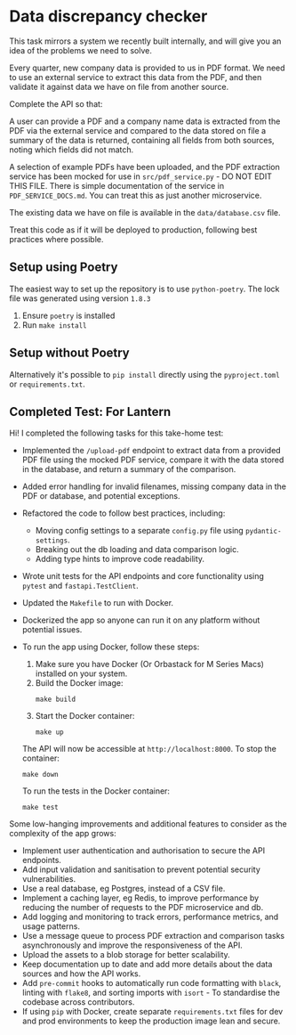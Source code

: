 # Data discrepancy checker

This task mirrors a system we recently built internally, and will give you an
idea of the problems we need to solve.

Every quarter, new company data is provided to us in PDF format. We need to use
an external service to extract this data from the PDF, and then validate it
against data we have on file from another source.

Complete the API so that:

A user can provide a PDF and a company name data is extracted from the PDF via
the external service and compared to the data stored on file a summary of the
data is returned, containing all fields from both sources, noting which fields
did not match.

A selection of example PDFs have been uploaded, and the PDF
extraction service has been mocked for use in `src/pdf_service.py` - DO NOT
EDIT THIS FILE. There is simple documentation of the service in
`PDF_SERVICE_DOCS.md`. You can treat this as just another microservice.

The existing data we have on file is available in the `data/database.csv` file.

Treat this code as if it will be deployed to production, following best
practices where possible.

## Setup using Poetry

The easiest way to set up the repository is to use `python-poetry`. The lock file
was generated using version `1.8.3`

1. Ensure `poetry` is installed
2. Run `make install`

## Setup without Poetry

Alternatively it's possible to `pip install` directly using the
`pyproject.toml` or `requirements.txt`.


## Completed Test: For Lantern

Hi! I completed the following tasks for this take-home test:

- Implemented the `/upload-pdf` endpoint to extract data from a provided PDF file using the mocked PDF service, compare
  it with the data stored in the database, and return a summary of the comparison.
- Added error handling for invalid filenames, missing company data in the PDF or database, and potential exceptions.
- Refactored the code to follow best practices, including:
    - Moving config settings to a separate `config.py` file using `pydantic-settings`.
    - Breaking out the db loading and data comparison logic.
    - Adding type hints to improve code readability.
- Wrote unit tests for the API endpoints and core functionality using `pytest` and `fastapi.TestClient`.
- Updated the `Makefile` to run with Docker.
- Dockerized the app so anyone can run it on any platform without potential issues. 

- To run the app using Docker, follow these steps:
    1. Make sure you have Docker (Or Orbastack for M Series Macs) installed on your system.
    2. Build the Docker image:
       ```
       make build
       ```
    3. Start the Docker container:
       ```
       make up
       ```
  The API will now be accessible at `http://localhost:8000`.
  To stop the container:
  ```
  make down
  ```
  To run the tests in the Docker container:
  ```
  make test
  ```

Some low-hanging improvements and additional features to consider as the complexity of the app grows:

- Implement user authentication and authorisation to secure the API endpoints.
- Add input validation and sanitisation to prevent potential security vulnerabilities.
- Use a real database, eg Postgres, instead of a CSV file.
- Implement a caching layer, eg Redis, to improve performance by reducing the number of requests to the PDF
  microservice and db.
- Add logging and monitoring to track errors, performance metrics, and usage patterns.
- Use a message queue to process PDF extraction and comparison tasks asynchronously and improve the responsiveness of
  the API.
- Upload the assets to a blob storage for better scalability.
- Keep documentation up to date and add more details about the data sources and how the API works.
- Add `pre-commit` hooks to automatically run code formatting with `black`, linting with `flake8`, and sorting imports
  with `isort` - To standardise the codebase across contributors.
- If using `pip` with Docker, create separate `requirements.txt` files for dev and prod environments to
  keep the production image lean and secure.
